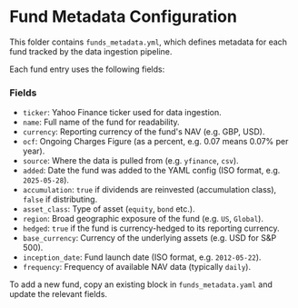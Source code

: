 # Fund Metadata Configuration

This folder contains `funds_metadata.yml`, which defines metadata for each fund tracked by the data ingestion pipeline.

Each fund entry uses the following fields:

### Fields
- `ticker`: Yahoo Finance ticker used for data ingestion.
- `name`: Full name of the fund for readability.
- `currency`: Reporting currency of the fund's NAV (e.g. GBP, USD).
- `ocf`: Ongoing Charges Figure (as a percent, e.g. 0.07 means 0.07% per year).
- `source`: Where the data is pulled from (e.g. `yfinance`, `csv`).
- `added`: Date the fund was added to the YAML config (ISO format, e.g. `2025-05-28`).
- `accumulation`: `true` if dividends are reinvested (accumulation class), `false` if distributing.
- `asset_class`: Type of asset (`equity`, `bond` etc.).
- `region`: Broad geographic exposure of the fund (e.g. `US`, `Global`).
- `hedged`: `true` if the fund is currency-hedged to its reporting currency.
- `base_currency`: Currency of the underlying assets (e.g. USD for S&P 500).
- `inception_date`: Fund launch date (ISO format, e.g. `2012-05-22`).
- `frequency`: Frequency of available NAV data (typically `daily`).

To add a new fund, copy an existing block in `funds_metadata.yaml` and update the relevant fields.
